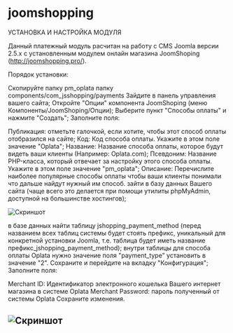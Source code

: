 joomshopping
============

УСТАНОВКА И НАСТРОЙКА МОДУЛЯ

Данный платежный модуль расчитан на работу с CMS Joomla версии 2.5.x с установленным модулем онлайн магазина JoomShoping (http://joomshopping.pro/).

Порядок установки:

Скопируйте папку pm_oplata  папку components/com_jsshopping/payments
Зайдите в панель управления вашего сайта;
Откройте "Опции" компонента JoomShoping (меню Компоненты/JoomShoping/Опции);
Выберите пункт "Способы оплаты" и нажмите "Создать";
Заполните поля:

Публикация: отметьте галочкой, если хотите, чтобы этот способ оплаты отобразился на сайте;
Код: Код способа оплаты. Укажите в этом поле значение "Oplata";
Название: Название способа оплаты, которое будут видеть ваши клиенты (Например: Oplata.com);
Псевдоним: Название PHP-класса, который отвечает за настройку этого способа оплаты. Укажите в этом поле значение "pm_oplata";
Описание: Перечислите наиболее популярные способы оплаты чтобы ваши клиенты понимали что дальше найдут нужный им способ.
зайти в базу данных Вашего сайта (чаще всего это делается при помощи утилиты phpMyAdmin, доступной на большинстве хостингов);

![Скриншот][1]

в базе данных найти таблицу jshopping_payment_method (перед названием всех таблиц системы будет стоять префикс, уникальный для конкретной установки Joomla, т.е. таблица будет иметь название префикс_jshopping_payment_method);
внутри таблицы для способа оплаты Oplata нужно значение поля "payment_type" установить в значение "2".
Сохраните и перейдите на вкладку "Конфигурация";
Заполните поля:

Merchant ID: Идентификатор электронного кошелька Вашего интернет магазина в системе Oplata
Merchant Password: пароль полученный от системы Oplata
Сохраните изменения.

![Скриншот][2]
----

[2]: https://raw.githubusercontent.com/oplatacom/joomshopping/master/oplata-main.png
[1]: https://raw.githubusercontent.com/oplatacom/joomshopping/master/oplata-configuration.png
